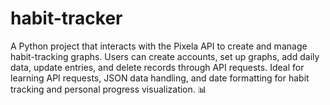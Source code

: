 # habit-tracker
A Python project that interacts with the Pixela API to create and manage habit-tracking graphs. Users can create accounts, set up graphs, add daily data, update entries, and delete records through API requests. Ideal for learning API requests, JSON data handling, and date formatting for habit tracking and personal progress visualization. 📊
